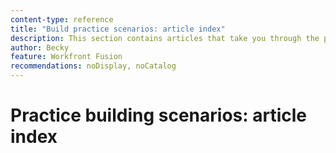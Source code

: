 ```yaml
---
content-type: reference
title: "Build practice scenarios: article index"
description: This section contains articles that take you through the process of building simple scenarios.
author: Becky
feature: Workfront Fusion
recommendations: noDisplay, noCatalog
---
```


# Practice building scenarios: article index
